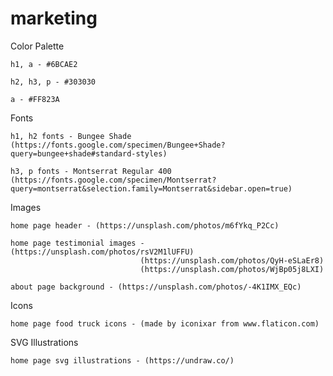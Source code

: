 # marketing

Color Palette

	h1, a - #6BCAE2

	h2, h3, p - #303030

	a - #FF823A

Fonts

	h1, h2 fonts - Bungee Shade (https://fonts.google.com/specimen/Bungee+Shade?query=bungee+shade#standard-styles)
  
	h3, p fonts - Montserrat Regular 400 (https://fonts.google.com/specimen/Montserrat?query=montserrat&selection.family=Montserrat&sidebar.open=true)
  
Images
  
	home page header - (https://unsplash.com/photos/m6fYkq_P2Cc)
  
	home page testimonial images - (https://unsplash.com/photos/rsV2M1lUFFU)
                                 (https://unsplash.com/photos/QyH-eSLaEr8)
                                 (https://unsplash.com/photos/WjBp05j8LXI)
  
	about page background - (https://unsplash.com/photos/-4K1IMX_EQc)
  
Icons
  
	home page food truck icons - (made by iconixar from www.flaticon.com)
  
SVG Illustrations
  
	home page svg illustrations - (https://undraw.co/)
